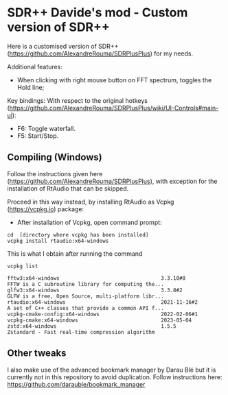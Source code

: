 # SDR++ Davide's mod - Custom version of SDR++
Here is a customised version of SDR++ (https://github.com/AlexandreRouma/SDRPlusPlus) for my needs.

Additional features:
- When clicking with right mouse button on FFT spectrum, toggles the Hold line;

Key bindings:
With respect to the original hotkeys (https://github.com/AlexandreRouma/SDRPlusPlus/wiki/UI-Controls#main-ui):
- F6: Toggle waterfall.
- F5: Start/Stop.


## Compiling (Windows)
Follow the instructions given here (https://github.com/AlexandreRouma/SDRPlusPlus), with exception for the installation of RtAudio that can be skipped.

Proceed in this way instead, by installing RtAudio as Vcpkg (https://vcpkg.io) package:
- After installation of Vcpkg, open command prompt:
```
cd  [directory where vcpkg has been installed]
vcpkg install rtaudio:x64-windows
```

This is what I obtain after running the command
```
vcpkg list
```

```
fftw3:x64-windows                                 3.3.10#8            FFTW is a C subroutine library for computing the...
glfw3:x64-windows                                 3.3.8#2             GLFW is a free, Open Source, multi-platform libr...
rtaudio:x64-windows                               2021-11-16#2        A set of C++ classes that provide a common API f...
vcpkg-cmake-config:x64-windows                    2022-02-06#1
vcpkg-cmake:x64-windows                           2023-05-04
zstd:x64-windows                                  1.5.5               Zstandard - Fast real-time compression algorithm
```



## Other tweaks
I also make use of the advanced bookmark manager by Darau Blé but it is currently not in this repository to avoid duplication. Follow instructions here: https://github.com/darauble/bookmark_manager
